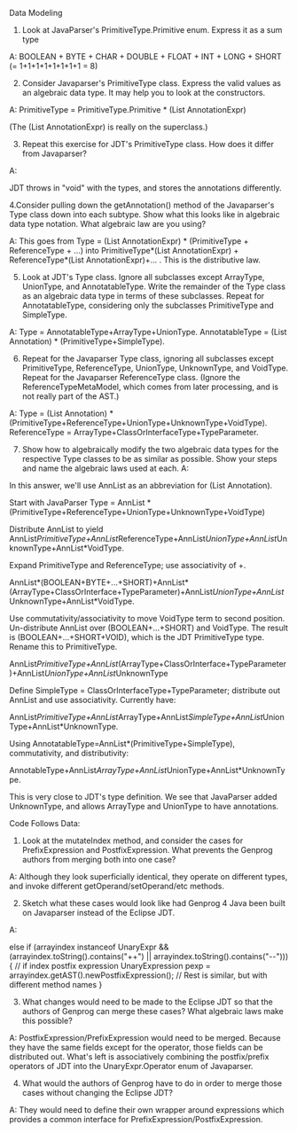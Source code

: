 Data Modeling

1. Look at JavaParser's PrimitiveType.Primitive enum. Express it as a sum type

A:  BOOLEAN + BYTE + CHAR + DOUBLE + FLOAT + INT + LONG + SHORT
    (= 1+1+1+1+1+1+1+1 = 8)

2. Consider Javaparser's PrimitiveType class. Express the valid values as an algebraic data type. It may help you to look at the constructors.

A: PrimitiveType = PrimitiveType.Primitive * (List AnnotationExpr)

(The (List AnnotationExpr) is really on the superclass.)

3. Repeat this exercise for JDT's PrimitiveType class. How does it differ from Javaparser?

A: 

JDT throws in "void" with the types, and stores the annotations differently.

4.Consider pulling down the getAnnotation() method of the Javaparser's Type class down into each subtype. Show what this looks like in algebraic data type notation. What algebraic law are you using?

A: This goes from Type = (List AnnotationExpr) * (PrimitiveType + ReferenceType + ...) into PrimitiveType*(List AnnotationExpr) + ReferenceType*(List AnnotationExpr)+... . This is the distributive law.

5. Look at JDT's Type class. Ignore all subclasses except ArrayType, UnionType, and AnnotatableType. Write the remainder of the Type class as an algebraic data type in terms of these subclasses. Repeat for AnnotatableType, considering only the subclasses PrimitiveType and SimpleType.

A: Type = AnnotatableType+ArrayType+UnionType. AnnotatableType = (List Annotation) * (PrimitiveType+SimpleType).

6. Repeat for the Javaparser Type class, ignoring all subclasses except PrimitiveType, ReferenceType, UnionType, UnknownType, and VoidType. Repeat for the Javaparser ReferenceType class. (Ignore the ReferenceTypeMetaModel, which comes from later processing, and is not really part of the AST.)​​​​​​​​​​​​​

A:  Type = (List Annotation) * (PrimitiveType+ReferenceType+UnionType+UnknownType+VoidType). ReferenceType = ArrayType+ClassOrInterfaceType+TypeParameter.

7. Show how to algebraically modify the two algebraic data types for the respective Type classes to be as similar as possible. Show your steps and name the algebraic laws used at each.
A:

In this answer, we'll use AnnList as an abbreviation for (List Annotation).

Start with JavaParser Type = AnnList * (PrimitiveType+ReferenceType+UnionType+UnknownType+VoidType)

Distribute AnnList to yield AnnList*PrimitiveType+AnnList*ReferenceType+AnnList*UnionType+AnnList*UnknownType+AnnList*VoidType.

Expand PrimitiveType and ReferenceType; use associativity of +.

AnnList*(BOOLEAN+BYTE+...+SHORT)+AnnList*(ArrayType+ClassOrInterface+TypeParameter)+AnnList*UnionType+AnnList*UnknownType+AnnList*VoidType.

Use commutativity/associativity to move VoidType term to second position. Un-distribute AnnList over (BOOLEAN+...+SHORT) and VoidType. The result is (BOOLEAN+...+SHORT+VOID), which is the JDT PrimitiveType type. Rename this to PrimitiveType.

AnnList*PrimitiveType+AnnList*(ArrayType+ClassOrInterface+TypeParameter)+AnnList*UnionType+AnnList*UnknownType

Define SimpleType = ClassOrInterfaceType+TypeParameter; distribute out AnnList and use associativity. Currently have:

AnnList*PrimitiveType+AnnList*ArrayType+AnnList*SimpleType+AnnList*UnionType+AnnList*UnknownType.

Using AnnotatableType=AnnList*(PrimitiveType+SimpleType), commutativity, and distributivity:

AnnotableType+AnnList*ArrayType+AnnList*UnionType+AnnList*UnknownType.

This is very close to JDT's type definition. We see that JavaParser added UnknownType, and allows ArrayType and UnionType to have annotations.


Code Follows Data:

1. Look at the mutateIndex method, and consider the cases for PrefixExpression and PostfixExpression. What prevents the Genprog authors from merging both into one case?

A: Although they look superficially identical, they operate on different types, and invoke different getOperand/setOperand/etc methods.

2. Sketch what these cases would look like had Genprog 4 Java been built on Javaparser instead of the Eclipse JDT.

A:

else if (arrayindex instanceof UnaryExpr && (arrayindex.toString().contains("++") || arrayindex.toString().contains("--"))) { // if index postfix expression
    UnaryExpression pexp = arrayindex.getAST().newPostfixExpression();
    // Rest is similar, but with different method names
} 


3. What changes would need to be made to the Eclipse JDT so that the authors of Genprog can merge these cases? What algebraic laws make this possible?

A: PostfixExpression/PrefixExpression would need to be merged. Because they have the same fields except for the operator, those fields can be distributed out. What's left is associatively combining the postfix/prefix operators of JDT into the UnaryExpr.Operator enum of Javaparser.

4. What would the authors of Genprog have to do in order to merge those cases without changing the Eclipse JDT?

A: They would need to define their own wrapper around expressions which provides a common interface for PrefixExpression/PostfixExpression.


